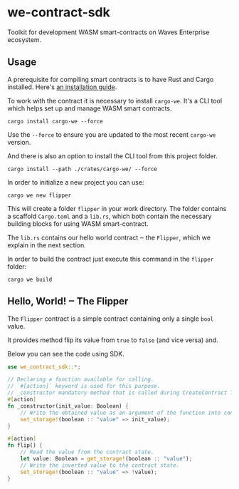 # we-contract-sdk

Toolkit for development WASM smart-contracts on Waves Enterprise ecosystem.

## Usage

A prerequisite for compiling smart contracts is to have Rust and Cargo installed. Here's [an installation guide](https://doc.rust-lang.org/cargo/getting-started/installation.html).

To work with the contract it is necessary to install `cargo-we`. It's a CLI tool which helps set up and manage WASM smart contracts.

```
cargo install cargo-we --force
```

Use the `--force` to ensure you are updated to the most recent `cargo-we` version.

And there is also an option to install the CLI tool from this project folder.

```
cargo install --path ./crates/cargo-we/ --force
```

In order to initialize a new project you can use:

```
cargo we new flipper
```

This will create a folder `flipper` in your work directory.
The folder contains a scaffold `Cargo.toml` and a `lib.rs`, which both contain the necessary building blocks for using WASM smart-contract.

The `lib.rs` contains our hello world contract ‒ the `Flipper`, which we explain in the next section.

In order to build the contract just execute this command in the `flipper` folder:
```
cargo we build
```

## Hello, World! ‒ The Flipper

The `Flipper` contract is a simple contract containing only a single `bool` value.

It provides method flip its value from `true` to `false` (and vice versa) and.

Below you can see the code using SDK.

```rust
use we_contract_sdk::*;

// Declaring a function available for calling.
// `#[action]` keyword is used for this purpose.
// _constructor mandatory method that is called during CreateContract Transaction.
#[action]
fn _constructor(init_value: Boolean) {
    // Write the obtained value as an argument of the function into contract state.
    set_storage!(boolean :: "value" => init_value);
}

#[action]
fn flip() {
    // Read the value from the contract state.
    let value: Boolean = get_storage!(boolean :: "value");
    // Write the inverted value to the contract state.
    set_storage!(boolean :: "value" => !value);
}
```
